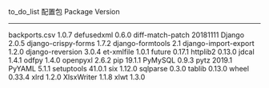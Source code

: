 to_do_list
配置包
Package              Version
-------------------- --------
backports.csv        1.0.7
defusedxml           0.6.0
diff-match-patch     20181111
Django               2.0.5
django-crispy-forms  1.7.2
django-formtools     2.1
django-import-export 1.2.0
django-reversion     3.0.4
et-xmlfile           1.0.1
future               0.17.1
httplib2             0.13.0
jdcal                1.4.1
odfpy                1.4.0
openpyxl             2.6.2
pip                  19.1.1
PyMySQL              0.9.3
pytz                 2019.1
PyYAML               5.1.1
setuptools           41.0.1
six                  1.12.0
sqlparse             0.3.0
tablib               0.13.0
wheel                0.33.4
xlrd                 1.2.0
XlsxWriter           1.1.8
xlwt                 1.3.0
